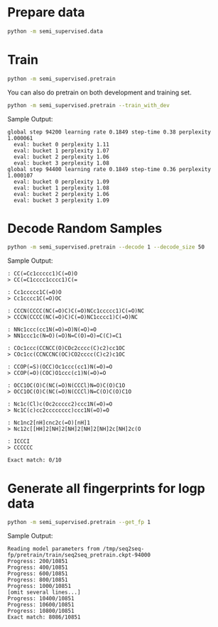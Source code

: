 # Prepare data

```bash
python -m semi_supervised.data
```


# Train 

```bash
python -m semi_supervised.pretrain
```

You can also do pretrain on both development and training set.
```bash
python -m semi_supervised.pretrain --train_with_dev
```

Sample Output:

```
global step 94200 learning rate 0.1849 step-time 0.38 perplexity 1.000061
  eval: bucket 0 perplexity 1.11
  eval: bucket 1 perplexity 1.07
  eval: bucket 2 perplexity 1.06
  eval: bucket 3 perplexity 1.08
global step 94400 learning rate 0.1849 step-time 0.36 perplexity 1.000107
  eval: bucket 0 perplexity 1.09
  eval: bucket 1 perplexity 1.08
  eval: bucket 2 perplexity 1.06
  eval: bucket 3 perplexity 1.09
```

# Decode Random Samples

```bash
python -m semi_supervised.pretrain --decode 1 --decode_size 50
```

Sample Output:

```
: CC(=Cc1ccccc1)C(=O)O
> CC(=C1cccc1cccc1)C(=

: Cc1ccccc1C(=O)O
> Cc1cccc1C(=O)OC

: CCCN(CCCC(NC(=O)C)C(=O)NCc1ccccc1)C(=O)NC
> CCCN(CCCC(NC(=O)C)C(=O)NC1cccc1)C(=O)NC

: NNc1ccc(cc1N(=O)=O)N(=O)=O
> NN1ccc1c(N=O)(=O)N=C(O)=O)=C(C)=C1

: COc1ccc(CCNCC(O)COc2cccc(C)c2)cc1OC
> COc1cc(CCNCCNC(OC)CO2cccc(C)c2)c1OC

: CCOP(=S)(OCC)Oc1ccc(cc1)N(=O)=O
> CCOP(=O)(COC)O1ccc(c1)N(=O)=O

: OCC1OC(O)C(NC(=O)N(CCCl)N=O)C(O)C1O
> OCC1OC(O)C(NC(=O)N(CCCl)N=C(O)C(O)C1O

: Nc1c(Cl)c(Oc2ccccc2)ccc1N(=O)=O
> Nc1C(c)cc2cccccccc)ccc1N(=O)=O

: Nc1nc2[nH]cnc2c(=O)[nH]1
> Nc12c[[HH]2[NH]2[NH]2[NH]2[NH]2c[NH]2c(O

: ICCCI
> CCCCCC

Exact match: 0/10
```

# Generate all fingerprints for logp data

```bash
python -m semi_supervised.pretrain --get_fp 1
```

Sample Output:

```
Reading model parameters from /tmp/seq2seq-fp/pretrain/train/seq2seq_pretrain.ckpt-94000
Progress: 200/10851
Progress: 400/10851
Progress: 600/10851
Progress: 800/10851
Progress: 1000/10851
[omit several lines...]
Progress: 10400/10851
Progress: 10600/10851
Progress: 10800/10851
Exact match: 8086/10851
```